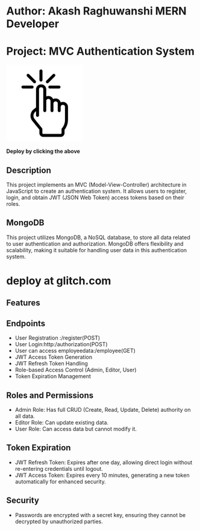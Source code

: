 # Author: Akash Raghuwanshi MERN Developer

# Project: MVC Authentication System

<img src="public/Images/clickbutton.png" />

**Deploy by clicking the above**

## Description
This project implements an MVC (Model-View-Controller) architecture in JavaScript to create an authentication system. It allows users to register, login, and obtain JWT (JSON Web Token) access tokens based on their roles.

## MongoDB
This project utilizes MongoDB, a NoSQL database, to store all data related to user authentication and authorization. MongoDB offers flexibility and scalability, making it suitable for handling user data in this authentication system.

# deploy at glitch.com
## Features
## Endpoints
- User Registration :/register(POST)
- User Login:http:/authorization(POST)
- User can access employeedata:/employee(GET)
- JWT Access Token Generation
- JWT Refresh Token Handling
- Role-based Access Control (Admin, Editor, User)
- Token Expiration Management

## Roles and Permissions
- Admin Role: Has full CRUD (Create, Read, Update, Delete) authority on all data.
- Editor Role: Can update existing data.
- User Role: Can access data but cannot modify it.

## Token Expiration
- JWT Refresh Token: Expires after one day, allowing direct login without re-entering credentials until logout.
- JWT Access Token: Expires every 10 minutes, generating a new token automatically for enhanced security.

## Security
- Passwords are encrypted with a secret key, ensuring they cannot be decrypted by unauthorized parties.


